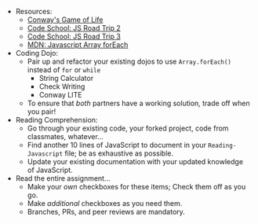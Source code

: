 * Resources:
  * [Conway's Game of Life](http://en.wikipedia.org/wiki/Conway's_Game_of_Life)
  * [Code School: JS Road Trip 2](https://www.codeschool.com/courses/javascript-road-trip-part-2)
  * [Code School: JS Road Trip 3](https://www.codeschool.com/courses/javascript-road-trip-part-3)
  * [MDN: Javascript Array forEach](https://developer.mozilla.org/en-US/docs/Web/JavaScript/Reference/Global_Objects/Array/forEach)
* Coding Dojo:
  * Pair up and refactor your existing dojos to use `Array.forEach()` instead of `for` or `while`
    * String Calculator
    * Check Writing
    * Conway LITE
  * To ensure that _both_ partners have a working solution, trade off when you pair!
* Reading Comprehension:
  * Go through your existing code, your forked project, code from classmates, whatever...
  * Find another 10 lines of JavaScript to document in your `Reading-Javascript` file; be as exhaustive as possible.
  * Update your existing documentation with your updated knowledge of JavaScript.
* Read the entire assignment...
  * Make your _own_ checkboxes for these items; Check them off as you go.
  * Make _additional_ checkboxes as you need them.
  * Branches, PRs, and peer reviews are mandatory.
